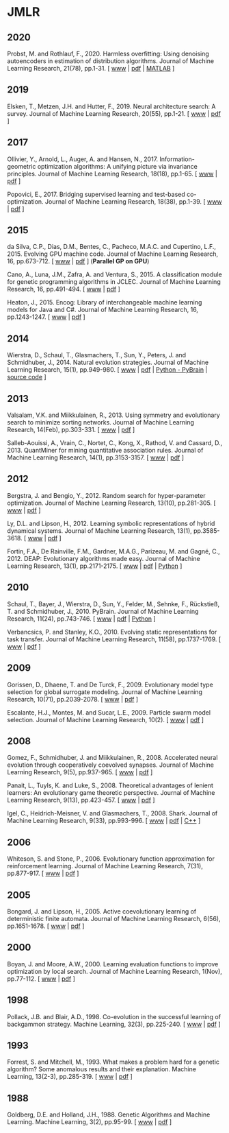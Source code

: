 # JMLR

## 2020

Probst, M. and Rothlauf, F., 2020. Harmless overfitting: Using denoising autoencoders in estimation of distribution algorithms. Journal of Machine Learning Research, 21(78), pp.1-31. [ [www](https://jmlr.csail.mit.edu/papers/v21/16-543.html) | [pdf](https://www.jmlr.org/papers/volume21/16-543/16-543.pdf) | [MATLAB](https://github.com/wohnjayne/eda-suite) ]

## 2019

Elsken, T., Metzen, J.H. and Hutter, F., 2019. Neural architecture search: A survey. Journal of Machine Learning Research, 20(55), pp.1-21. [ [www](https://www.jmlr.org/papers/v20/18-598.html) | [pdf](https://www.jmlr.org/papers/volume20/18-598/18-598.pdf) ]

## 2017

Ollivier, Y., Arnold, L., Auger, A. and Hansen, N., 2017. Information-geometric optimization algorithms: A unifying picture via invariance principles. Journal of Machine Learning Research, 18(18), pp.1-65. [ [www](https://jmlr.org/papers/v18/14-467.html) | [pdf](https://www.jmlr.org/papers/volume18/14-467/14-467.pdf) ]

Popovici, E., 2017. Bridging supervised learning and test-based co-optimization. Journal of Machine Learning Research, 18(38), pp.1-39. [ [www](https://www.jmlr.org/papers/v18/16-223.html) | [pdf](https://www.jmlr.org/papers/volume18/16-223/16-223.pdf) ]

## 2015

da Silva, C.P., Dias, D.M., Bentes, C., Pacheco, M.A.C. and Cupertino, L.F., 2015. Evolving GPU machine code. Journal of Machine Learning Research, 16, pp.673-712. [ [www](https://www.jmlr.org/papers/v16/dasilva15a.html) | [pdf](https://www.jmlr.org/papers/volume16/dasilva15a/dasilva15a.pdf) ] (**Parallel GP on GPU**)

Cano, A., Luna, J.M., Zafra, A. and Ventura, S., 2015. A classification module for genetic programming algorithms in JCLEC. Journal of Machine Learning Research, 16, pp.491-494. [ [www](https://www.jmlr.org/papers/v16/cano15a.html) | [pdf](https://jmlr.org/papers/volume16/cano15a/cano15a.pdf) ]

Heaton, J., 2015. Encog: Library of interchangeable machine learning models for Java and C#. Journal of Machine Learning Research, 16, pp.1243-1247. [ [www](https://www.jmlr.org/papers/v16/heaton15a.html) | [pdf](https://www.jmlr.org/papers/volume16/heaton15a/heaton15a.pdf) ]

## 2014

Wierstra, D., Schaul, T., Glasmachers, T., Sun, Y., Peters, J. and Schmidhuber, J., 2014. Natural evolution strategies. Journal of Machine Learning Research, 15(1), pp.949-980. [ [www](https://jmlr.org/papers/v15/wierstra14a.html) | [pdf](https://www.jmlr.org/papers/volume15/wierstra14a/wierstra14a.pdf) | [Python - PyBrain](https://github.com/pybrain/pybrain) | [source code](http://schaul.site44.com/nes.html) ]

## 2013

Valsalam, V.K. and Miikkulainen, R., 2013. Using symmetry and evolutionary search to minimize sorting networks. Journal of Machine Learning Research, 14(Feb), pp.303-331. [ [www](https://www.jmlr.org/papers/v14/valsalam13a.html) | [pdf](https://www.jmlr.org/papers/volume14/valsalam13a/valsalam13a.pdf) ]

Salleb-Aouissi, A., Vrain, C., Nortet, C., Kong, X., Rathod, V. and Cassard, D., 2013. QuantMiner for mining quantitative association rules. Journal of Machine Learning Research, 14(1), pp.3153-3157. [ [www](https://www.jmlr.org/papers/v14/salleb-aouissi13a.html) | [pdf](https://www.jmlr.org/papers/volume14/salleb-aouissi13a/salleb-aouissi13a.pdf) ]

## 2012

Bergstra, J. and Bengio, Y., 2012. Random search for hyper-parameter optimization. Journal of Machine Learning Research, 13(10), pp.281-305. [ [www](https://www.jmlr.org/papers/v13/bergstra12a.html) | [pdf](https://www.jmlr.org/papers/volume13/bergstra12a/bergstra12a.pdf) ]

Ly, D.L. and Lipson, H., 2012. Learning symbolic representations of hybrid dynamical systems. Journal of Machine Learning Research, 13(1), pp.3585-3618. [ [www](https://www.jmlr.org/papers/v13/ly12a.html) | [pdf](https://www.jmlr.org/papers/volume13/ly12a/ly12a.pdf) ]

Fortin, F.A., De Rainville, F.M., Gardner, M.A.G., Parizeau, M. and Gagné, C., 2012. DEAP: Evolutionary algorithms made easy. Journal of Machine Learning Research, 13(1), pp.2171-2175. [ [www](https://www.jmlr.org/papers/v13/fortin12a.html) | [pdf](https://www.jmlr.org/papers/volume13/fortin12a/fortin12a.pdf) | [Python](https://github.com/DEAP/deap) ]

## 2010

Schaul, T., Bayer, J., Wierstra, D., Sun, Y., Felder, M., Sehnke, F., Rückstieß, T. and Schmidhuber, J., 2010. PyBrain. Journal of Machine Learning Research, 11(24), pp.743-746. [ [www](https://jmlr.org/papers/v11/schaul10a.html) | [pdf](https://www.jmlr.org/papers/volume11/schaul10a/schaul10a.pdf) | [Python](https://github.com/pybrain/pybrain) ]

Verbancsics, P. and Stanley, K.O., 2010. Evolving static representations for task transfer. Journal of Machine Learning Research, 11(58), pp.1737-1769. [ [www](https://www.jmlr.org/papers/v11/verbancsics10a.html) | [pdf](https://www.jmlr.org/papers/volume11/verbancsics10a/verbancsics10a.pdf) ]

## 2009

Gorissen, D., Dhaene, T. and De Turck, F., 2009. Evolutionary model type selection for global surrogate modeling. Journal of Machine Learning Research, 10(71), pp.2039-2078. [ [www](https://www.jmlr.org/papers/v10/gorissen09a.html) | [pdf](https://www.jmlr.org/papers/volume10/gorissen09a/gorissen09a.pdf) ]

Escalante, H.J., Montes, M. and Sucar, L.E., 2009. Particle swarm model selection. Journal of Machine Learning Research, 10(2). [ [www](https://www.jmlr.org/papers/v10/escalante09a.html) | [pdf](https://www.jmlr.org/papers/volume10/escalante09a/escalante09a.pdf) ]

## 2008

Gomez, F., Schmidhuber, J. and Miikkulainen, R., 2008. Accelerated neural evolution through cooperatively coevolved synapses. Journal of Machine Learning Research, 9(5), pp.937-965. [ [www](https://jmlr.org/papers/v9/gomez08a.html) | [pdf](https://www.jmlr.org/papers/volume9/gomez08a/gomez08a.pdf) ]

Panait, L., Tuyls, K. and Luke, S., 2008. Theoretical advantages of lenient learners: An evolutionary game theoretic perspective. Journal of Machine Learning Research, 9(13), pp.423-457. [ [www](https://www.jmlr.org/papers/v9/panait08a.html) | [pdf](https://www.jmlr.org/papers/volume9/panait08a/panait08a.pdf) ]

Igel, C., Heidrich-Meisner, V. and Glasmachers, T., 2008. Shark. Journal of Machine Learning Research, 9(33), pp.993-996. [ [www](https://jmlr.org/papers/v9/igel08a.html) | [pdf](https://jmlr.org/papers/volume9/igel08a/igel08a.pdf) | [C++](https://github.com/Shark-ML/Shark) ]

## 2006

Whiteson, S. and Stone, P., 2006. Evolutionary function approximation for reinforcement learning. Journal of Machine Learning Research, 7(31), pp.877-917. [ [www](https://www.jmlr.org/papers/v7/whiteson06a.html) | [pdf](https://www.jmlr.org/papers/volume7/whiteson06a/whiteson06a.pdf) ]

## 2005

Bongard, J. and Lipson, H., 2005. Active coevolutionary learning of deterministic finite automata. Journal of Machine Learning Research, 6(56), pp.1651-1678. [ [www](https://www.jmlr.org/papers/v6/bongard05a.html) | [pdf](https://www.jmlr.org/papers/volume6/bongard05a/bongard05a.pdf) ]

## 2000

Boyan, J. and Moore, A.W., 2000. Learning evaluation functions to improve optimization by local search. Journal of Machine Learning Research, 1(Nov), pp.77-112. [ [www](https://www.jmlr.org/papers/v1/boyan00a.html) | [pdf](https://www.jmlr.org/papers/volume1/boyan00a/boyan00a.pdf) ]

## 1998

Pollack, J.B. and Blair, A.D., 1998. Co-evolution in the successful learning of backgammon strategy. Machine Learning, 32(3), pp.225-240. [ [www](https://link.springer.com/article/10.1023/A:1007417214905) | [pdf](https://link.springer.com/content/pdf/10.1023/A:1007417214905.pdf) ]

## 1993

Forrest, S. and Mitchell, M., 1993. What makes a problem hard for a genetic algorithm? Some anomalous results and their explanation. Machine Learning, 13(2-3), pp.285-319. [ [www](https://link.springer.com/article/10.1007/BF00993046) | [pdf](https://link.springer.com/content/pdf/10.1007/BF00993046.pdf) ]

## 1988

Goldberg, D.E. and Holland, J.H., 1988. Genetic Algorithms and Machine Learning. Machine Learning, 3(2), pp.95-99. [ [www](https://link.springer.com/article/10.1023/A:1022602019183) | [pdf](https://link.springer.com/content/pdf/10.1023/A:1022602019183.pdf) ]
